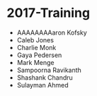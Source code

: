 # 2017-Training

- AAAAAAAAaron Kofsky
- Caleb Jones
- Charlie Monk
- Gaya Pedersen
- Mark Menge
- Sampoorna Ravikanth
- Shashank Chandru
- Sulayman Ahmed